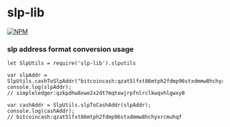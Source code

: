 # slp-lib

[![NPM](https://nodei.co/npm/slp-lib.png)](https://nodei.co/npm/slp-lib/)

### slp address format conversion usage

```
let SlpUtils = require('slp-lib').slputils

var slpAddr = SlpUtils.cashToSlpAddr("bitcoincash:qzat5lfxt86mtph2fdmp96stxdmmw8hchyxrcmuhqf");
console.log(slpAddr);
// simpleledger:qzkpdhw8xwe2x2dt7mqtxwjrpfnlrclkwqvhlgwxy8

var cashAddr = SlpUtils.slpToCashAddr(slpAddr);
console.log(cashAddr);
// bitcoincash:qzat5lfxt86mtph2fdmp96stxdmmw8hchyxrcmuhqf

```